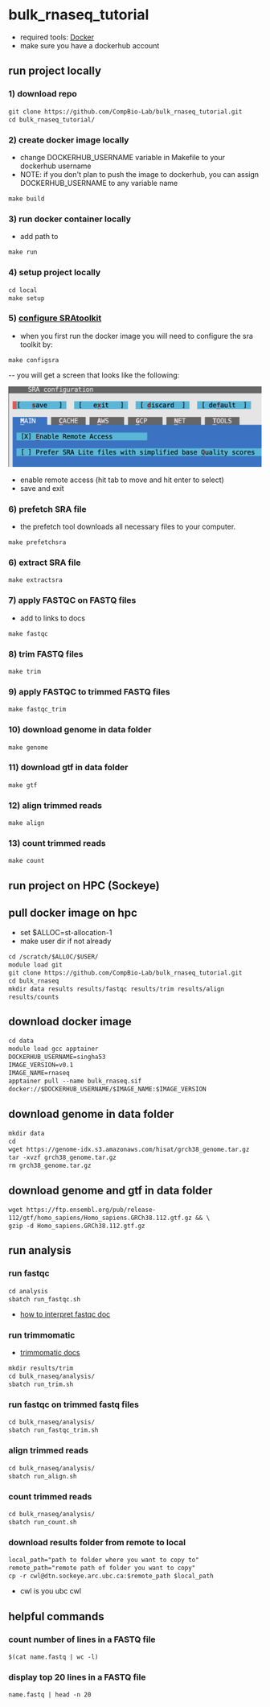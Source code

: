 # bulk_rnaseq_tutorial
- required tools: [Docker](https://docs.docker.com/get-started/get-docker/)
- make sure you have a dockerhub account

## run project locally

### 1) download repo
```
git clone https://github.com/CompBio-Lab/bulk_rnaseq_tutorial.git
cd bulk_rnaseq_tutorial/
```

### 2) create docker image locally
- change DOCKERHUB_USERNAME variable in Makefile to your dockerhub username
- NOTE: if you don't plan to push the image to dockerhub, you can assign DOCKERHUB_USERNAME to any variable name

```
make build
```

### 3) run docker container locally
- add path to 
```
make run
```

### 4) setup project locally

```
cd local
make setup  
```

### 5) [configure SRAtoolkit](https://github.com/ncbi/sra-tools/wiki/03.-Quick-Toolkit-Configuration)
- when you first run the docker image you will need to configure the sra toolkit by:
```
make configsra
```

-- you will get a screen that looks like the following:

![image](sratoolkit.png)

- enable remote access (hit tab to move and hit enter to select)
- save and exit

### 6) prefetch SRA file
- the prefetch tool downloads all necessary files to your computer. 

```
make prefetchsra
```

### 6) extract SRA file

```
make extractsra
```

### 7) apply FASTQC on FASTQ files
- add to links to docs
```
make fastqc
```

### 8) trim FASTQ files
```
make trim
```

### 9) apply FASTQC to trimmed FASTQ files
```
make fastqc_trim
```

### 10) download genome in data folder
```
make genome
```

### 11) download gtf in data folder
```
make gtf
```

### 12) align trimmed reads

```
make align
```

### 13) count trimmed reads

```
make count
```





## run project on HPC (Sockeye)



## pull docker image on hpc
- set $ALLOC=st-allocation-1
- make user dir if not already

```
cd /scratch/$ALLOC/$USER/
module load git
git clone https://github.com/CompBio-Lab/bulk_rnaseq_tutorial.git
cd bulk_rnaseq
mkdir data results results/fastqc results/trim results/align results/counts
```

## download docker image 
```
cd data
module load gcc apptainer
DOCKERHUB_USERNAME=singha53
IMAGE_VERSION=v0.1
IMAGE_NAME=rnaseq
apptainer pull --name bulk_rnaseq.sif docker://$DOCKERHUB_USERNAME/$IMAGE_NAME:$IMAGE_VERSION
```

## download genome in data folder
```
mkdir data
cd
wget https://genome-idx.s3.amazonaws.com/hisat/grch38_genome.tar.gz 
tar -xvzf grch38_genome.tar.gz
rm grch38_genome.tar.gz
```

## download genome and gtf in data folder
```
wget https://ftp.ensembl.org/pub/release-112/gtf/homo_sapiens/Homo_sapiens.GRCh38.112.gtf.gz && \
gzip -d Homo_sapiens.GRCh38.112.gtf.gz
```

## run analysis

### run fastqc
```
cd analysis
sbatch run_fastqc.sh
```
- [how to interpret fastqc doc](https://hbctraining.github.io/Intro-to-rnaseq-hpc-salmon/lessons/qc_fastqc_assessment.html)

### run trimmomatic
- [trimmomatic docs](http://www.usadellab.org/cms/uploads/supplementary/Trimmomatic/TrimmomaticManual_V0.32.pdf)

```
mkdir results/trim
cd bulk_rnaseq/analysis/
sbatch run_trim.sh
```

### run fastqc on trimmed fastq files

```
cd bulk_rnaseq/analysis/
sbatch run_fastqc_trim.sh
```

### align trimmed reads

```
cd bulk_rnaseq/analysis/
sbatch run_align.sh
```

### count trimmed reads

```
cd bulk_rnaseq/analysis/
sbatch run_count.sh
```

### download results folder from remote to local
```
local_path="path to folder where you want to copy to"
remote_path="remote path of folder you want to copy"
cp -r cwl@dtn.sockeye.arc.ubc.ca:$remote_path $local_path
```
- cwl is you ubc cwl

## helpful commands

### count number of lines in a FASTQ file
```
$(cat name.fastq | wc -l)
```

### display top 20 lines in a FASTQ file
```
name.fastq | head -n 20
```
